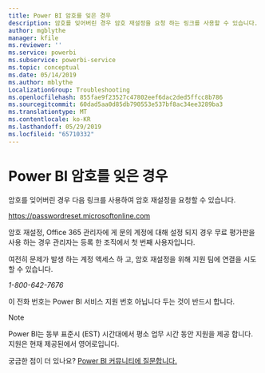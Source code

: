 ```yaml
---
title: Power BI 암호를 잊은 경우
description: 암호를 잊어버린 경우 암호 재설정을 요청 하는 링크를 사용할 수 있습니다.
author: mgblythe
manager: kfile
ms.reviewer: ''
ms.service: powerbi
ms.subservice: powerbi-service
ms.topic: conceptual
ms.date: 05/14/2019
ms.author: mblythe
LocalizationGroup: Troubleshooting
ms.openlocfilehash: 855fae9f23527c47802eef6dac2ded5ffcc8b786
ms.sourcegitcommit: 60dad5aa0d85db790553e537bf8ac34ee3289ba3
ms.translationtype: MT
ms.contentlocale: ko-KR
ms.lasthandoff: 05/29/2019
ms.locfileid: "65710332"
---
```

# <a name="forgot-your-password-for-power-bi"></a>Power BI 암호를 잊은 경우

암호를 잊어버린 경우 다음 링크를 사용하여 암호 재설정을 요청할 수 있습니다.

<https://passwordreset.microsoftonline.com>

암호 재설정, Office 365 관리자에 게 문의 계정에 대해 설정 되지 경우 무료 평가판을 사용 하는 경우 관리자는 등록 한 조직에서 첫 번째 사용자입니다.

여전히 문제가 발생 하는 계정 액세스 하 고, 암호 재설정을 위해 지원 팀에 연결을 시도할 수 있습니다.

*1-800-642-7676*

이 전화 번호는 Power BI 서비스 지원 번호 아닙니다 두는 것이 반드시 합니다.

> [!NOTE]
> Power BI는 동부 표준시 (EST) 시간대에서 평소 업무 시간 동안 지원을 제공 합니다. 지원은 현재 제공된에서 영어로입니다.

궁금한 점이 더 있나요? [Power BI 커뮤니티에 질문합니다.](http://community.powerbi.com/)